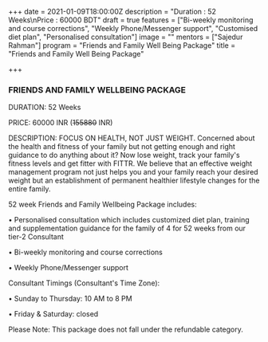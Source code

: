 +++
date = 2021-01-09T18:00:00Z
description = "Duration : 52 Weeks\nPrice : 60000 BDT"
draft = true
features = ["Bi-weekly monitoring and course corrections", "Weekly Phone/Messenger support", "Customised diet plan", "Personalised consultation"]
image = ""
mentors = ["Sajedur Rahman"]
program = "Friends and Family Well Being Package"
title = "Friends and Family Well Being Package"

+++
### FRIENDS AND FAMILY WELLBEING PACKAGE

DURATION: 52 Weeks

PRICE: 60000 INR (~~155880~~ INR)

DESCRIPTION: FOCUS ON HEALTH, NOT JUST WEIGHT. Concerned about the health and fitness of your family but not getting enough and right guidance to do anything about it? Now lose weight, track your family's fitness levels and get fitter with FITTR. We believe that an effective weight management program not just helps you and your family reach your desired weight but an establishment of permanent healthier lifestyle changes for the entire family.

52 week Friends and Family Wellbeing Package includes:

• Personalised consultation which includes customized diet plan, training and supplementation guidance for the family of 4 for 52 weeks from our tier-2 Consultant

• Bi-weekly monitoring and course corrections

• Weekly Phone/Messenger support

Consultant Timings (Consultant's Time Zone):

• Sunday to Thursday: 10 AM to 8 PM

• Friday & Saturday: closed

Please Note: This package does not fall under the refundable category.